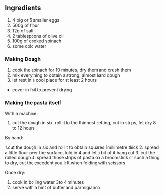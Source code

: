 ## Ingredients

1. 4 big or 5 smaller eggs
2. 500g of flour
3. 12g of salt
4. 2 tablespoons of olive oil
5. 100g of cooked spinach
6. some cold water

### Making Dough

1. cook the spinach for 10 minutes, dry them and crush them
2. mix everything to obtain a strong, almost hard dough
3. let rest in a cool place for at least 2 hours
  * cover in foil to prevent drying

### Making the pasta itself

With a machine:

1. cut the dough in six, roll it to the thinnest setting, cut in strips, let dry 8 to 12 hours

By hand:

1.cut the dough in six and roll it to obtain squares 1millimetre thick
2. spread a little flour over the surface, fold in 4 and let a bit of it hang out
3. cut the rolled dough 
4. spread those strips of pasta on a broomstick or such a thing to dry, cut the excedent you left when folding with scissors

Once dry:

1. cook in boiling water 3to 4 minutes
2. serve with a hint of butter and parmigianno
